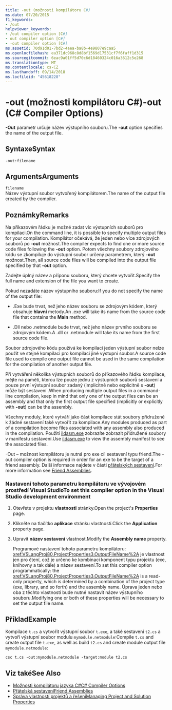 ```yaml
---
title: -out (možnosti kompilátoru C#)
ms.date: 07/20/2015
f1_keywords:
- /out
helpviewer_keywords:
- /out compiler option [C#]
- out compiler option [C#]
- -out compiler option [C#]
ms.assetid: 70d91d01-7bd2-4aea-ba8b-4e9807e9caa5
ms.openlocfilehash: ea371dc968c8d8bf1569d17531cf7f6faff1d315
ms.sourcegitcommit: 6eac9a01ff5d70c6d18460324c016a3612c5e268
ms.translationtype: MT
ms.contentlocale: cs-CZ
ms.lasthandoff: 09/14/2018
ms.locfileid: "45618228"
---
```

# <a name="-out-c-compiler-options"></a><span data-ttu-id="2fa64-102">-out (možnosti kompilátoru C#)</span><span class="sxs-lookup"><span data-stu-id="2fa64-102">-out (C# Compiler Options)</span></span>
<span data-ttu-id="2fa64-103">**-Out** parametr určuje název výstupního souboru.</span><span class="sxs-lookup"><span data-stu-id="2fa64-103">The **-out** option specifies the name of the output file.</span></span>  
  
## <a name="syntax"></a><span data-ttu-id="2fa64-104">Syntaxe</span><span class="sxs-lookup"><span data-stu-id="2fa64-104">Syntax</span></span>  
  
```console  
-out:filename  
```  
  
## <a name="arguments"></a><span data-ttu-id="2fa64-105">Arguments</span><span class="sxs-lookup"><span data-stu-id="2fa64-105">Arguments</span></span>  
 `filename`  
 <span data-ttu-id="2fa64-106">Název výstupní soubor vytvořený kompilátorem.</span><span class="sxs-lookup"><span data-stu-id="2fa64-106">The name of the output file created by the compiler.</span></span>  
  
## <a name="remarks"></a><span data-ttu-id="2fa64-107">Poznámky</span><span class="sxs-lookup"><span data-stu-id="2fa64-107">Remarks</span></span>  
 <span data-ttu-id="2fa64-108">Na příkazovém řádku je možné zadat víc výstupních souborů pro kompilaci.</span><span class="sxs-lookup"><span data-stu-id="2fa64-108">On the command line, it is possible to specify multiple output files for your compilation.</span></span> <span data-ttu-id="2fa64-109">Kompilátor očekává, že jeden nebo více zdrojových souborů po **-out** možnost.</span><span class="sxs-lookup"><span data-stu-id="2fa64-109">The compiler expects to find one or more source code files following the **-out** option.</span></span> <span data-ttu-id="2fa64-110">Potom všechny soubory zdrojového kódu se zkompiluje do výstupní soubor určený parametrem, který **-out** možnost.</span><span class="sxs-lookup"><span data-stu-id="2fa64-110">Then, all source code files will be compiled into the output file specified by that **-out** option.</span></span>  
  
 <span data-ttu-id="2fa64-111">Zadejte úplný název a příponu souboru, který chcete vytvořit.</span><span class="sxs-lookup"><span data-stu-id="2fa64-111">Specify the full name and extension of the file you want to create.</span></span>  
  
 <span data-ttu-id="2fa64-112">Pokud nezadáte název výstupního souboru:</span><span class="sxs-lookup"><span data-stu-id="2fa64-112">If you do not specify the name of the output file:</span></span>  
  
-   <span data-ttu-id="2fa64-113">.Exe bude trvat, než jeho název souboru se zdrojovým kódem, který obsahuje **hlavní** metody.</span><span class="sxs-lookup"><span data-stu-id="2fa64-113">An .exe will take its name from the source code file that contains the **Main** method.</span></span>  
  
-   <span data-ttu-id="2fa64-114">.Dll nebo .netmodule bude trvat, než jeho název prvního souboru se zdrojovým kódem.</span><span class="sxs-lookup"><span data-stu-id="2fa64-114">A .dll or .netmodule will take its name from the first source code file.</span></span>  
  
 <span data-ttu-id="2fa64-115">Soubor zdrojového kódu používá ke kompilaci jeden výstupní soubor nelze použít ve stejné kompilaci pro kompilaci jiné výstupní soubor.</span><span class="sxs-lookup"><span data-stu-id="2fa64-115">A source code file used to compile one output file cannot be used in the same compilation for the compilation of another output file.</span></span>  
  
 <span data-ttu-id="2fa64-116">Při vytváření několika výstupních souborů do příkazového řádku kompilace, mějte na paměti, kterou lze pouze jednu z výstupních souborů sestavení a pouze první výstupní soubor zadaný (implicitně nebo explicitně s **-out**) může být sestavení .</span><span class="sxs-lookup"><span data-stu-id="2fa64-116">When producing multiple output files in a command-line compilation, keep in mind that only one of the output files can be an assembly and that only the first output file specified (implicitly or explicitly with **-out**) can be the assembly.</span></span>  
  
 <span data-ttu-id="2fa64-117">Všechny moduly, které vytváří jako část kompilace stát soubory přidružené k žádné sestavení také vytvořit za kompilace.</span><span class="sxs-lookup"><span data-stu-id="2fa64-117">Any modules produced as part of a compilation become files associated with any assembly also produced in the compilation.</span></span> <span data-ttu-id="2fa64-118">Použití [ildasm.exe](../../../framework/tools/ildasm-exe-il-disassembler.md) zobrazíte zobrazit přidružené soubory v manifestu sestavení.</span><span class="sxs-lookup"><span data-stu-id="2fa64-118">Use [ildasm.exe](../../../framework/tools/ildasm-exe-il-disassembler.md) to view the assembly manifest to see the associated files.</span></span>  
  
 <span data-ttu-id="2fa64-119">-Out – možnost kompilátoru je nutná pro exe cíl sestavení typu friend.</span><span class="sxs-lookup"><span data-stu-id="2fa64-119">The -out compiler option is required in order for an exe to be the target of a friend assembly.</span></span> <span data-ttu-id="2fa64-120">Další informace najdete v části [přátelských sestavení](../../programming-guide/concepts/assemblies-gac/friend-assemblies.md).</span><span class="sxs-lookup"><span data-stu-id="2fa64-120">For more information see [Friend Assemblies](../../programming-guide/concepts/assemblies-gac/friend-assemblies.md).</span></span>  
  
### <a name="to-set-this-compiler-option-in-the-visual-studio-development-environment"></a><span data-ttu-id="2fa64-121">Nastavení tohoto parametru kompilátoru ve vývojovém prostředí Visual Studio</span><span class="sxs-lookup"><span data-stu-id="2fa64-121">To set this compiler option in the Visual Studio development environment</span></span>  
  
1.  <span data-ttu-id="2fa64-122">Otevřete v projektu **vlastnosti** stránky.</span><span class="sxs-lookup"><span data-stu-id="2fa64-122">Open the project's **Properties** page.</span></span>  
  
2.  <span data-ttu-id="2fa64-123">Klikněte na tlačítko **aplikace** stránku vlastností.</span><span class="sxs-lookup"><span data-stu-id="2fa64-123">Click the **Application** property page.</span></span>  
  
3.  <span data-ttu-id="2fa64-124">Upravit **název sestavení** vlastnost.</span><span class="sxs-lookup"><span data-stu-id="2fa64-124">Modify the **Assembly name** property.</span></span>  
  
     <span data-ttu-id="2fa64-125">Programové nastavení tohoto parametru kompilátoru: <xref:VSLangProj80.ProjectProperties3.OutputFileName%2A> je vlastnost jen pro čtení, což je určeno ke kombinaci komponent typu projektu (exe, knihovny a tak dále) a název sestavení.</span><span class="sxs-lookup"><span data-stu-id="2fa64-125">To set this compiler option programmatically: the <xref:VSLangProj80.ProjectProperties3.OutputFileName%2A> is a read-only property, which is determined by a combination of the project type (exe, library, and so forth) and the assembly name.</span></span> <span data-ttu-id="2fa64-126">Úprava jeden nebo oba z těchto vlastností bude nutné nastavit název výstupního souboru.</span><span class="sxs-lookup"><span data-stu-id="2fa64-126">Modifying one or both of these properties will be necessary to set the output file name.</span></span>  
  
## <a name="example"></a><span data-ttu-id="2fa64-127">Příklad</span><span class="sxs-lookup"><span data-stu-id="2fa64-127">Example</span></span>  
 <span data-ttu-id="2fa64-128">Kompilace `t.cs` a vytvořit výstupní soubor `t.exe`, a také sestavení `t2.cs` a vytvoří výstupní soubor modulu `mymodule.netmodule`:</span><span class="sxs-lookup"><span data-stu-id="2fa64-128">Compile `t.cs` and create output file `t.exe`, as well as build `t2.cs` and create module output file `mymodule.netmodule`:</span></span>  
  
```console  
csc t.cs -out:mymodule.netmodule -target:module t2.cs  
```  
  
## <a name="see-also"></a><span data-ttu-id="2fa64-129">Viz také</span><span class="sxs-lookup"><span data-stu-id="2fa64-129">See Also</span></span>  

- [<span data-ttu-id="2fa64-130">Možnosti kompilátoru jazyka C#</span><span class="sxs-lookup"><span data-stu-id="2fa64-130">C# Compiler Options</span></span>](../../../csharp/language-reference/compiler-options/index.md)  
- [<span data-ttu-id="2fa64-131">Přátelská sestavení</span><span class="sxs-lookup"><span data-stu-id="2fa64-131">Friend Assemblies</span></span>](../../programming-guide/concepts/assemblies-gac/friend-assemblies.md)  
- [<span data-ttu-id="2fa64-132">Správa vlastností projektů a řešení</span><span class="sxs-lookup"><span data-stu-id="2fa64-132">Managing Project and Solution Properties</span></span>](/visualstudio/ide/managing-project-and-solution-properties)

